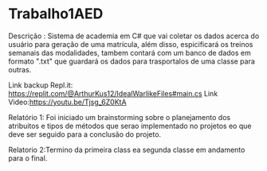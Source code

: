 # Trabalho1AED
Descrição : Sistema de academia em C# que vai coletar os dados acerca do usuário para geração de uma matrícula, além disso, espicificará os treinos semanais  das modalidades, tambem contará com um banco de dados em formato ".txt" que guardará os dados para trasportalos de uma classe para outras.

Link backup Repl.it: https://replit.com/@ArthurKus12/IdealWarlikeFiles#main.cs
Link Video:https://youtu.be/Tjsg_6Z0KtA

Relatório 1:  Foi iniciado um brainstorming sobre o planejamento dos atribuitos e tipos de métodos que serao implementado no projetos eo que deve ser seguido para a conclusão do projeto.

Relatorio 2:Termino da primeira class ea segunda classe em andamento para o final.

